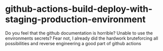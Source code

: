 # github-actions-build-deploy-with-staging-production-environment
Do you feel that the github documentation is horrible? Unable to use the environments secrets? Fear not, I already did the hardwork bruteforcing all possibilities and reverse engineering a good part of github actions
